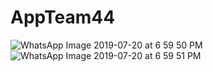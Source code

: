 # AppTeam44

![WhatsApp Image 2019-07-20 at 6 59 50 PM](https://user-images.githubusercontent.com/9481791/61578412-af4ef000-ab20-11e9-9886-d7deef30a272.jpeg)
![WhatsApp Image 2019-07-20 at 6 59 51 PM](https://user-images.githubusercontent.com/9481791/61578413-afe78680-ab20-11e9-832f-be7545479c7e.jpeg)
